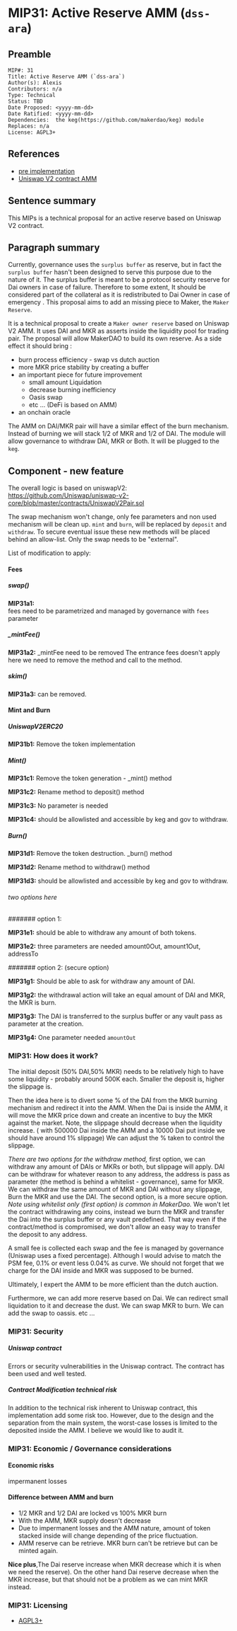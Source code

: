 # MIP31: Active Reserve AMM (`dss-ara`)

## Preamble

```
MIP#: 31
Title: Active Reserve AMM (`dss-ara`)
Author(s): Alexis
Contributors: n/a
Type: Technical
Status: TBD
Date Proposed: <yyyy-mm-dd>
Date Ratified: <yyyy-mm-dd>
Dependencies:  the keg(https://github.com/makerdao/keg) module
Replaces: n/a
License: AGPL3+
```

## References

* [pre implementation](https://github.com/alexisgayte/dss-ara/)
* [Uniswap V2 contract AMM](https://github.com/Uniswap/uniswap-v2-core/blob/master/contracts/UniswapV2Pair.sol)

## Sentence summary

This MIPs is a technical proposal for an active reserve based on Uniswap V2 contract.

## Paragraph summary

Currently, governance uses the `surplus buffer` as reserve, but in fact the `surplus buffer` hasn't been designed to serve this purpose due to the nature of it. 
The surplus buffer is meant to be a protocol security reserve for Dai owners in case of failure. Therefore to some extent, It should be considered part of the collateral as it is redistributed to Dai Owner in case of emergency .
This proposal aims to add an missing piece to Maker, the `Maker Reserve`.

It is a technical proposal to create a `Maker owner reserve` based on Uniswap V2 AMM. It uses DAI and MKR 
as asserts inside the liquidity pool for trading pair. The proposal will allow MakerDAO to build its own reserve. 
As a side effect it should bring :

* burn process efficiency - swap vs dutch auction
* more MKR price stability by creating a buffer
* an important piece for future improvement
  * small amount Liquidation
  * decrease burning inefficiency
  * Oasis swap
  * etc ... (DeFi is based on AMM)
* an onchain oracle

The AMM on DAI/MKR pair will have a similar effect of the burn mechanism. Instead of burning we will stack 1/2 of MKR and 1/2 of DAI. The module will allow governance to withdraw DAI, MKR or Both. It will be plugged to the `keg`.

## Component - new feature

The overall logic is based on uniswapV2: https://github.com/Uniswap/uniswap-v2-core/blob/master/contracts/UniswapV2Pair.sol

The swap mechanism won't change, only fee parameters and non used mechanism will be clean up. 
`mint` and `burn`, will be replaced by `deposit` and `withdraw`. 
To secure eventual issue these new methods will be placed behind an allow-list. Only the swap needs to be "external".

List of modification to apply:

#### Fees

##### *swap()*  
 **MIP31a1:**   
fees need to be parametrized and managed by governance with `fees` parameter

##### *_mintFee()*  
 **MIP31a2:** _mintFee need to be removed The entrance fees doesn't apply here we need to remove the method and call to the method.

##### *skim()*  
 **MIP31a3:** can be removed.

#### Mint and Burn


##### *UniswapV2ERC20* 
**MIP31b1:** Remove the token implementation

##### *Mint()* 
 **MIP31c1:** Remove the token generation - _mint() method

**MIP31c2:** Rename method to deposit() method

**MIP31c3:** No parameter is needed

**MIP31c4:** should be allowlisted and accessible by keg and gov to withdraw.

##### *Burn()*  
**MIP31d1:** Remove the token destruction. _burn() method

**MIP31d2:** Rename method to withdraw() method

**MIP31d3:** should be allowlisted and accessible by keg and gov to withdraw.

###### two options here 

####### option 1:

**MIP31e1:** should be able to withdraw any amount of both tokens.

**MIP31e2:** three parameters are needed amount0Out, amount1Out, addressTo

####### option 2: (secure option)

**MIP31g1:** Should be able to ask for withdraw any amount of DAI.

**MIP31g2:** the withdrawal action will take an equal amount of DAI and MKR, the MKR is burn.

**MIP31g3:** The DAI is transferred to the surplus buffer or any vault pass as parameter at the creation.

**MIP31g4:** One parameter needed `amountOut`

### MIP31: How does it work?

The initial deposit (50% DAI,50% MKR) needs to be relatively high to have some liquidity - probably around 500K each. 
Smaller the deposit is, higher the slippage is.

Then the idea here is to divert some % of the DAI from the MKR burning mechanism and redirect it into the AMM. 
When the Dai is inside the AMM, it will move the MKR price down and create an incentive to buy the MKR against the market. 
Note, the slippage should decrease when the liquidity increase. ( with 500000 Dai inside the AMM and a 10000 Dai put inside we should have around 1% slippage)
We can adjust the % taken to control the slippage.

*There are two options for the withdraw method,*
first option, we can withdraw any amount of DAIs or MKRs or both, but slippage will apply. 
DAI can be withdraw for whatever reason to any address, the address is pass as parameter (the method is behind a whitelist - governance), same for MKR. 
We can withdraw the same amount of MKR and DAI without any slippage, Burn the MKR and use the DAI.
The second option, is a more secure option. *Note using whitelist only (first option) is common in MakerDao.*
We won't let the contract withdrawing any coins, instead we burn the MKR and transfer the Dai into the surplus buffer or any vault predefined. 
That way even if the contract/method is compromised, we don't allow an easy way to transfer the deposit to any address.

A small fee is collected each swap and the fee is managed by governance (Uniswap uses a fixed percentage). 
Although I would advise to match the PSM fee, 0.1% or event less 0.04% as curve. We should not forget that we charge 
for the DAI inside and MKR was supposed to be burned.

Ultimately, I expert the AMM to be more efficient than the dutch auction.

Furthermore, 
we can add more reserve based on Dai. We can redirect small liquidation to it and decrease the dust. We can swap MKR to burn. 
We can add the swap to oassis. etc ...

### MIP31: Security

##### Uniswap contract

Errors or security vulnerabilities in the Uniswap contract. The contract has been used and well tested.

##### Contract Modification technical risk

In addition to the technical risk inherent to Uniswap contract, this implementation add some risk too. 
However, due to the design and the separation from the main system, the worst-case losses is limited to the deposited inside the AMM. 
I believe we would like to audit it.

### MIP31: Economic / Governance considerations

#### Economic risks

impermanent losses

#### Difference between AMM and burn

* 1/2 MKR and 1/2 DAI are locked vs 100% MKR burn
* With the AMM, MKR supply doesn't decrease
* Due to impermanent losses and the AMM nature, amount of token stacked inside will change depending of the price fluctuation.
* AMM reserve can be retrieve. MKR burn can't be retrieve but can be minted again.

**Nice plus**,The Dai reserve increase when MKR decrease which it is when we need the reserve). 
On the other hand Dai reserve decrease when the MKR increase, but that should not be a problem as we can mint MKR instead.

### MIP31: Licensing

* [AGPL3+](https://www.gnu.org/licenses/agpl-3.0.en.html)
